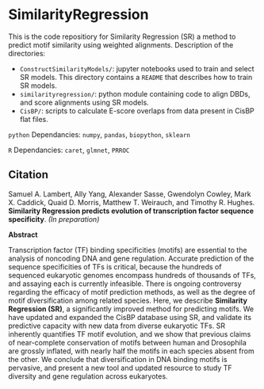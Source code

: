 # SimilarityRegression

This is the code repositiory for Similarity Regression (SR) a method to predict motif similarity using weighted alignments. Description of the directories:

* `ConstructSimilarityModels/`: jupyter notebooks used to train and select SR models. This directory contains a `README` that describes how to train SR models.
* `similarityregression/`: python module containing code to align DBDs, and score alignments using SR models.
* `CisBP/`: scripts to calculate E-score overlaps from data present in CisBP flat files.

`python` Dependancies: `numpy`, `pandas`, `biopython`, `sklearn`

`R` Dependancies: `caret`, `glmnet`, `PRROC`

## Citation
Samuel A. Lambert, Ally Yang, Alexander Sasse, Gwendolyn Cowley, Mark X. Caddick, Quaid D. Morris, Matthew T. Weirauch, and Timothy R. Hughes. **Similarity Regression predicts evolution of transcription factor sequence specificity**. *(In preparation)*

**Abstract**

Transcription factor (TF) binding specificities (motifs) are essential to the analysis of noncoding DNA and gene regulation. Accurate prediction of the sequence specificities of TFs is critical, because the hundreds of sequenced eukaryotic genomes encompass hundreds of thousands of TFs, and assaying each is currently infeasible. There is ongoing controversy regarding the efficacy of motif prediction methods, as well as the degree of motif diversification among related species. Here, we describe **Similarity Regression (SR)**, a significantly improved method for predicting motifs. We have updated and expanded the CisBP database using SR, and validate its predictive capacity with new data from diverse eukaryotic TFs. SR inherently quantifies TF motif evolution, and we show that previous claims of near-complete conservation of motifs between human and Drosophila are grossly inflated, with nearly half the motifs in each species absent from the other. We conclude that diversification in DNA binding motifs is pervasive, and present a new tool and updated resource to study TF diversity and gene regulation across eukaryotes.